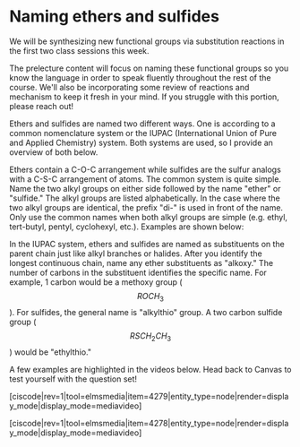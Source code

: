 # Naming ethers and sulfides

We will be synthesizing new functional groups via substitution reactions in the first two class sessions this week.

The prelecture content will focus on naming these functional groups so you know the language in order to speak fluently throughout the rest of the course.  We'll also be incorporating some review of reactions and mechanism to keep it fresh in your mind. If you struggle with this portion, please reach out!

Ethers and sulfides are named two different ways.  One is according to a common nomenclature system or the IUPAC (International Union of Pure and Applied Chemistry) system.  Both systems are used, so I provide an overview of both below.

Ethers contain a C-O-C arrangement while sulfides are the sulfur analogs with a C-S-C arrangement of atoms.  The common system is quite simple.  Name the two alkyl groups on either side followed by the name "ether" or "sulfide."  The alkyl groups are listed alphabetically.  In the case where the two alkyl groups are identical, the prefix "di-" is used in front of the name.  Only use the common names when both alkyl groups are simple (e.g. ethyl, tert-butyl, pentyl, cyclohexyl, etc.).  Examples are shown below:


In the IUPAC system, ethers and sulfides are named as substituents on the parent chain just like alkyl branches or halides.  After you identify the longest continuous chain, name any ether substituents as "alkoxy."  The number of carbons in the substituent identifies the specific name.  For example, 1 carbon would be a methoxy group ($$ROCH_3$$).  For sulfides, the general name is "alkylthio" group.  A two carbon sulfide group ($$RSCH_2CH_3$$) would be "ethylthio."  


A few examples are highlighted in the videos below.  Head back to Canvas to test yourself with the question set!

[ciscode|rev=1|tool=elmsmedia|item=4279|entity_type=node|render=display_mode|display_mode=mediavideo]

[ciscode|rev=1|tool=elmsmedia|item=4278|entity_type=node|render=display_mode|display_mode=mediavideo]


